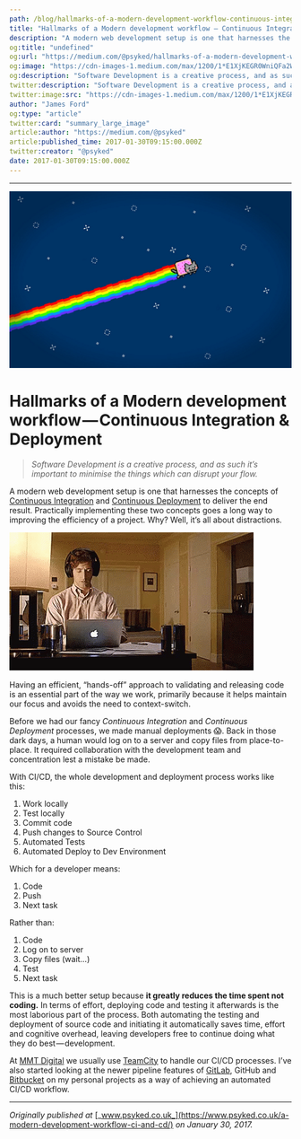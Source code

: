 ```yaml
---
path: /blog/hallmarks-of-a-modern-development-workflow-continuous-integration-deployment-811b2545be39/
title: "Hallmarks of a Modern development workflow — Continuous Integration & Deployment"
description: "A modern web development setup is one that harnesses the concepts of Continuous Integration and Continuous Deployment to deliver the end result. Practically implementing these two concepts goes a…"
og:title: "undefined"
og:url: "https://medium.com/@psyked/hallmarks-of-a-modern-development-workflow-continuous-integration-deployment-811b2545be39"
og:image: "https://cdn-images-1.medium.com/max/1200/1*E1XjKEGR0WniQFa2W1IIeg.jpeg"
og:description: "Software Development is a creative process, and as such it’s important to minimise the things which can disrupt your flow."
twitter:description: "Software Development is a creative process, and as such it’s important to minimise the things which can disrupt your flow."
twitter:image:src: "https://cdn-images-1.medium.com/max/1200/1*E1XjKEGR0WniQFa2W1IIeg.jpeg"
author: "James Ford"
og:type: "article"
twitter:card: "summary_large_image"
article:author: "https://medium.com/@psyked"
article:published_time: 2017-01-30T09:15:00.000Z
twitter:creator: "@psyked"
date: 2017-01-30T09:15:00.000Z
---
```

---

![](1*E1XjKEGR0WniQFa2W1IIeg.jpeg)

# Hallmarks of a Modern development workflow — Continuous Integration & Deployment

> _Software Development is a creative process, and as such it’s important to minimise the things which can disrupt your flow._

A modern web development setup is one that harnesses the concepts of [Continuous Integration](https://www.thoughtworks.com/continuous-integration) and [Continuous Deployment](https://www.agilealliance.org/glossary/continuous-deployment/) to deliver the end result. Practically implementing these two concepts goes a long way to improving the efficiency of a project. Why? Well, it’s all about distractions.

![](0*l3g-jcefVme6mQjx.gif)

Having an efficient, “hands-off” approach to validating and releasing code is an essential part of the way we work, primarily because it helps maintain our focus and avoids the need to context-switch.

Before we had our fancy _Continuous Integration_ and _Continuous Deployment_ processes, we made manual deployments 😱. Back in those dark days, a human would log on to a server and copy files from place-to-place. It required collaboration with the development team and concentration lest a mistake be made.

With CI/CD, the whole development and deployment process works like this:

1.  Work locally
2.  Test locally
3.  Commit code
4.  Push changes to Source Control
5.  Automated Tests
6.  Automated Deploy to Dev Environment

Which for a developer means:

1.  Code
2.  Push
3.  Next task

Rather than:

1.  Code
2.  Log on to server
3.  Copy files (wait…)
4.  Test
5.  Next task

This is a much better setup because **it greatly reduces the time spent not coding.** In terms of effort, deploying code and testing it afterwards is the most laborious part of the process. Both automating the testing and deployment of source code and initiating it automatically saves time, effort and cognitive overhead, leaving developers free to continue doing what they do best — development.

At [MMT Digital](https://www.mmtdigital.co.uk/) we usually use [TeamCity](https://www.jetbrains.com/teamcity/) to handle our CI/CD processes. I’ve also started looking at the newer pipeline features of [GitLab](https://docs.gitlab.com/ee/ci/pipelines.html), GitHub and [Bitbucket](https://bitbucket.org/product/features/pipelines) on my personal projects as a way of achieving an automated CI/CD workflow.

---

_Originally published at_ [_www.psyked.co.uk_](https://www.psyked.co.uk/a-modern-development-workflow-ci-and-cd/) _on January 30, 2017._